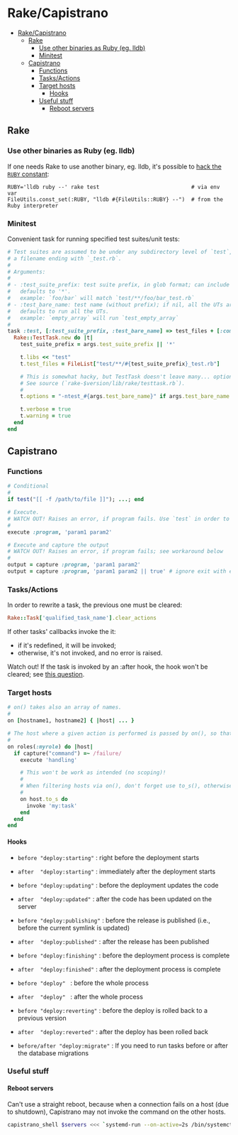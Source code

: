 # Rake/Capistrano

- [Rake/Capistrano](#rakecapistrano)
  - [Rake](#rake)
    - [Use other binaries as Ruby (eg. lldb)](#use-other-binaries-as-ruby-eg-lldb)
    - [Minitest](#minitest)
  - [Capistrano](#capistrano)
    - [Functions](#functions)
    - [Tasks/Actions](#tasksactions)
    - [Target hosts](#target-hosts)
      - [Hooks](#hooks)
    - [Useful stuff](#useful-stuff)
      - [Reboot servers](#reboot-servers)

## Rake

### Use other binaries as Ruby (eg. lldb)

If one needs Rake to use another binary, eg. lldb, it's possible to [hack the `RUBY` constant](https://git.io/JDKA9):

```
RUBY='lldb ruby --' rake test                             # via env var
FileUtils.const_set(:RUBY, "lldb #{FileUtils::RUBY} --")  # from the Ruby interpreter
```

### Minitest

Convenient task for running specified test suites/unit tests:

```rb
# Test suites are assumed to be under any subdirectory level of `test`, and with
# a filename ending with `_test.rb`.
#
# Arguments:
#
# - :test_suite_prefix: test suite prefix, in glob format; can include slashes.
#   defaults to '*'.
#   example: `foo/bar` will match `test/**/foo/bar_test.rb`
# - :test_bare_name: test name (without prefix); if nil, all the UTs are run.
#   defaults to run all the UTs.
#   example: `empty_array` will run `test_empty_array`
#
task :test, [:test_suite_prefix, :test_bare_name] => test_files + [:compile] do |_, args|
  Rake::TestTask.new do |t|
    test_suite_prefix = args.test_suite_prefix || '*'

    t.libs << "test"
    t.test_files = FileList["test/**/#{test_suite_prefix}_test.rb"]

    # This is somewhat hacky, but TestTask doesn't leave many... options 😬
    # See source (`rake-$version/lib/rake/testtask.rb`).
    #
    t.options = "-ntest_#{args.test_bare_name}" if args.test_bare_name

    t.verbose = true
    t.warning = true
  end
end
```

## Capistrano

### Functions

```rb
# Conditional
#
if test("[[ -f /path/to/file ]]"); ...; end

# Execute.
# WATCH OUT! Raises an error, if program fails. Use `test` in order to ignore the exit status.
#
execute :program, 'param1 param2'

# Execute and capture the output
# WATCH OUT! Raises an error, if program fails; see workaround below
#
output = capture :program, 'param1 param2'
output = capture :program, 'param1 param2 || true' # ignore exit with error
```

### Tasks/Actions

In order to rewrite a task, the previous one must be cleared:

```rb
Rake::Task['qualified_task_name'].clear_actions
```

If other tasks' callbacks invoke the it:

- if it's redefined, it will be invoked;
- otherwise, it's not invoked, and no error is raised.

Watch out! If the task is invoked by an :after hook, the hook won't be cleared; see [this question](https://stackoverflow.com/q/22712240).

### Target hosts

```rb
# on() takes also an array of names.
#
on [hostname1, hostname2] { |host| ... }

# The host where a given action is performed is passed by on(), so that it can be used to restrict execution.
#
on roles(:myrole) do |host|
  if capture("command") =~ /failure/
    execute 'handling'

    # This won't be work as intended (no scoping)!
    #
    # When filtering hosts via on(), don't forget use to_s(), otherwise an odd error is raised.
    #
    on host.to_s do
      invoke 'my:task'
    end
  end
end
```

#### Hooks

- `before "deploy:starting"`      : right before the deployment starts
- `after  "deploy:starting"`      : immediately after the deployment starts
- `before "deploy:updating"`      : before the deployment updates the code
- `after  "deploy:updated"`       : after the code has been updated on the server
- `before "deploy:publishing"`    : before the release is published (i.e., before the current symlink is updated)
- `after  "deploy:published"`     : after the release has been published
- `before "deploy:finishing"`     : before the deployment process is complete
- `after  "deploy:finished"`      : after the deployment process is complete

- `before "deploy" `              : before the whole process
- `after  "deploy" `              : after the whole process

- `before "deploy:reverting"`     : before the deploy is rolled back to a previous version
- `after  "deploy:reverted"`      : after the deploy has been rolled back

- `before/after "deploy:migrate"` : If you need to run tasks before or after the database migrations

### Useful stuff

#### Reboot servers

Can't use a straight reboot, because when a connection fails on a host (due to shutdown), Capistrano may not invoke the command on the other hosts.

```sh
capistrano_shell $servers <<< `systemd-run --on-active=2s /bin/systemctl reboot`
```
